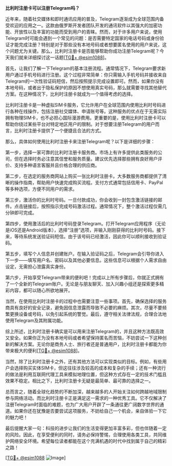 **比利时注册卡可以注册Telegram吗？**

近年来，随着社交媒体和即时通讯应用的普及，Telegram逐渐成为全球范围内备受欢迎的应用之一。这款由俄罗斯开发者团队开发的通讯软件以其强大的加密功能、开放性以及丰富的功能而受到用户的青睐。然而，对于许多用户来说，使用Telegram时可能会遇到一个常见的问题：是否需要特定国家的电话号码或身份验证才能完成注册？特别是对于那些没有本地号码或者想要匿名使用的用户来说，这个问题尤为关键。那么，比利时注册卡是否能够帮助你成功注册Telegram呢？今天我们就来详细探讨这一话题[[TG💪+ @esim1088](https://t.me/s/esim1088)]。

首先，让我们了解一下Telegram的基本注册流程。通常情况下，Telegram要求新用户通过手机号码进行注册。这个过程非常简单：你只需输入手机号码并接收来自Telegram的一次性验证码短信，然后按照提示完成设置即可。然而，如果你没有本地号码，或者出于隐私保护的原因不想使用真实号码，那么就需要寻找其他替代方案。在这种情况下，比利时注册卡就成为一个值得考虑的选择。

比利时注册卡是一种虚拟SIM卡服务，它允许用户在全球范围内使用比利时号码进行各种在线操作，包括注册社交媒体、申请账号等。这种服务的优点在于无需实际拥有物理SIM卡，也不必担心国际漫游费用。更重要的是，使用比利时注册卡可以帮助你绕过某些平台对特定地区用户的限制。对于想要注册Telegram的用户而言，比利时注册卡提供了一个便捷且合法的方式。

那么，具体如何使用比利时注册卡来注册Telegram呢？以下是详细的步骤：

第一步，选择一家可靠的比利时注册卡服务商。市场上有许多提供此类服务的公司，但在选择时务必注意其信誉和服务质量。建议优先选择那些拥有良好用户评价、支持多种语言客服并且价格合理的供应商。

第二步，在选定的服务商网站上购买一张比利时注册卡。大多数服务商都提供了清晰的操作指南，帮助用户快速完成购买流程。支付方式通常包括信用卡、PayPal等多种选项，方便不同用户的需求。

第三步，激活你的比利时号码。一旦付款成功，你会收到一封包含激活链接的邮件。点击链接后，按照指示完成号码激活过程。通常情况下，整个激活过程仅需几分钟即可完成。

第四步，使用激活后的比利时号码登录Telegram。打开Telegram应用程序（无论是iOS还是Android版本），选择“注册”选项，并输入刚刚获得的比利时号码。接下来，等待系统发送验证码短信。由于该号码已经激活，因此你可以顺利接收到验证码。

第五步，填写个人信息并创建账户。在输入验证码之后，Telegram会引导你进入下一步——填写用户名、密码以及其他必要信息。这些信息可以根据个人需求自由设定，无需担心泄露真实身份。

第六步，开始享受Telegram带来的便利吧！完成以上所有步骤后，你就正式拥有了一个全新的Telegram账户。无论是与朋友聊天、加入兴趣小组还是探索更多精彩内容，都可以随心所欲地展开。

当然，在使用比利时注册卡的过程中也需要注意一些事项。首先，确保选择的服务商具有良好的安全记录，避免因信息泄露而导致不必要的麻烦。其次，尽量不要频繁更换设备或号码，以免引起系统的警觉。最后，遵守相关法律法规，合理合法地使用Telegram及其附属功能。

综上所述，比利时注册卡确实是可以用来注册Telegram的，并且这种方法既高效又安全。如果你正为没有本地号码或者希望保持匿名而苦恼，不妨尝试一下这种创新的解决方案。无论你是商务人士、旅行者还是普通用户，比利时注册卡都能为你带来极大的便利[[TG💪+ @esim1088](https://t.me/s/esim1088)]。

当然，除了比利时注册卡之外，还有其他方法可以实现类似的目标。例如，有些用户会选择购买实体SIM卡，但这往往涉及较高的成本和复杂的手续；还有一种流行的做法是利用互联网代理工具来模拟地理位置，但这种方式存在一定的技术门槛且效果不稳定。相比之下，比利时注册卡无疑是最简单、最可靠的选择之一。

总而言之，随着全球化趋势的不断加深，越来越多的人开始关注如何跨越地域限制参与网络活动。而比利时注册卡正是满足这一需求的一种优秀工具。它不仅解决了注册Telegram时面临的难题，也为广大用户开辟了一条通往更广阔数字世界的通道。如果你还在犹豫是否要尝试这项服务，不妨给自己一个机会，亲自体验一下它的魅力吧！

最后提醒大家一句：科技的进步让我们的生活变得更加丰富多彩，但也伴随着一定的风险。因此，在享受便利的同时，请务必保持警惕，合理使用各类工具，共同维护网络安全环境。希望每位读者都能在这个充满机遇的时代中找到属于自己的精彩之路！

[[TG💪+ @esim1088](https://t.me/s/esim1088) ![Image](https://i.postimg.cc/4NQfJmqS/Snipaste-2025-05-13-00-14-12.png)]